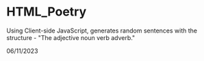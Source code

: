 # HTML_Poetry
Using Client-side JavaScript, generates random sentences with the structure - "The adjective noun verb adverb."

06/11/2023